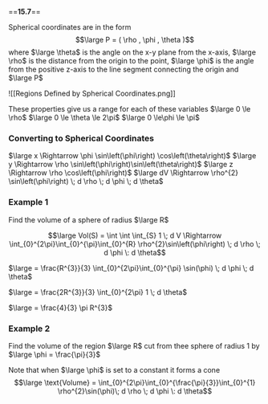 ==**15.7**==

Spherical coordinates are in the form
$$\large P = ( \rho , \phi , \theta )$$
where $\large \theta$ is the angle on the x-y plane from the x-axis,
$\large \rho$ is the distance from the origin to the point,
$\large \phi$ is the angle from the positive z-axis to the line segment connecting the origin and $\large P$

![[Regions Defined by Spherical Coordinates.png]]

These properties give us a range for each of these variables
$\large 0 \le \rho$
$\large 0 \le \theta \le 2\pi$
$\large 0 \le\phi \le \pi$

### Converting to Spherical Coordinates

$\large x \Rightarrow \phi \sin\left(\phi\right) \cos\left(\theta\right)$
$\large y \Rightarrow \rho \sin\left(\phi\right)\sin\left(\theta\right)$
$\large z \Rightarrow \rho \cos\left(\phi\right)$
$\large dV \Rightarrow \rho^{2} \sin\left(\phi\right) \; d \rho \; d \phi \; d \theta$

### Example 1

Find the volume of a sphere of radius $\large R$

$$\large Vol(S) = \int \int \int_{S} 1 \; d V \Rightarrow \int_{0}^{2\pi}\int_{0}^{\pi}\int_{0}^{R} \rho^{2}\sin\left(\phi\right) \; d \rho \; d \phi \: d \theta$$

$\large = \frac{R^{3}}{3} \int_{0}^{2\pi}\int_{0}^{\pi} \sin(\phi) \; d \phi \; d \theta$

$\large = \frac{2R^{3}}{3} \int_{0}^{2\pi} 1 \; d \theta$

$\large = \frac{4}{3} \pi R^{3}$

### Example 2

Find the volume of the region $\large R$ cut from thee sphere of radius 1 by
$\large \phi = \frac{\pi}{3}$

Note that when $\large \phi$ is set to a constant it forms a cone
$$\large \text{Volume} = \int_{0}^{2\pi}\int_{0}^{\frac{\pi}{3}}\int_{0}^{1} \rho^{2}\sin(\phi)\; d \rho \; d \phi \: d \theta$$
